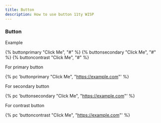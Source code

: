 ```yaml
---
title: Button
description: How to use button 11ty WISP
---
```

### Button

Example

{% buttonprimary  "Click Me", "#" %} {% buttonsecondary  "Click Me", "#" %} {% buttoncontrast  "Click Me", "#" %}

For primary button

{% pc 'buttonprimary  "Click Me", "https://example.com"' %}

For secondary button

{% pc 'buttonsecondary  "Click Me", "https://example.com"' %}

For contrast button

{% pc 'buttoncontrast  "Click Me", "https://example.com"' %}
